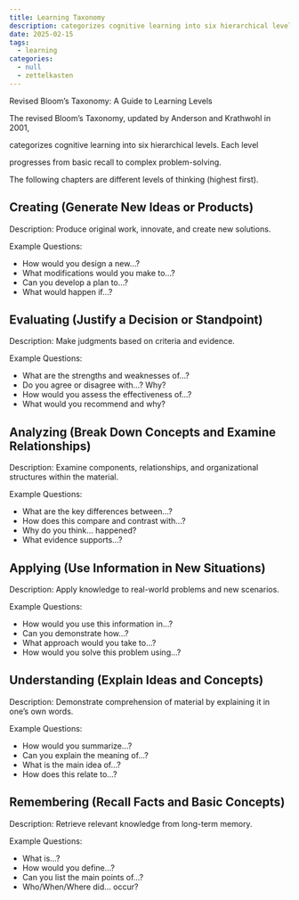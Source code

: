 ```yaml
---
title: Learning Taxonomy
description: categorizes cognitive learning into six hierarchical levels. Each level
date: 2025-02-15
tags:
  - learning
categories:
  - null
  - zettelkasten
---
```


Revised Bloom’s Taxonomy: A Guide to Learning Levels

The revised Bloom’s Taxonomy, updated by Anderson and Krathwohl in 2001,

categorizes cognitive learning into six hierarchical levels. Each level

progresses from basic recall to complex problem-solving.

The following chapters are different levels of thinking (highest first).

## Creating (Generate New Ideas or Products)

Description: Produce original work, innovate, and create new solutions.

Example Questions:

- How would you design a new…?
- What modifications would you make to…?
- Can you develop a plan to…?
- What would happen if…?

## Evaluating (Justify a Decision or Standpoint)

Description: Make judgments based on criteria and evidence.

Example Questions:

- What are the strengths and weaknesses of…?
- Do you agree or disagree with…? Why?
- How would you assess the effectiveness of…?
- What would you recommend and why?

## Analyzing (Break Down Concepts and Examine Relationships)

Description: Examine components, relationships, and organizational structures within the material.

Example Questions:

- What are the key differences between…?
- How does this compare and contrast with…?
- Why do you think… happened?
- What evidence supports…?

## Applying (Use Information in New Situations)

Description: Apply knowledge to real-world problems and new scenarios.

Example Questions:

- How would you use this information in…?
- Can you demonstrate how…?
- What approach would you take to…?
- How would you solve this problem using…?

## Understanding (Explain Ideas and Concepts)

Description: Demonstrate comprehension of material by explaining it in one’s own words.

Example Questions:

- How would you summarize…?
- Can you explain the meaning of…?
- What is the main idea of…?
- How does this relate to…?

## Remembering (Recall Facts and Basic Concepts)

Description: Retrieve relevant knowledge from long-term memory.

Example Questions:

- What is…?
- How would you define…?
- Can you list the main points of…?
- Who/When/Where did… occur?
